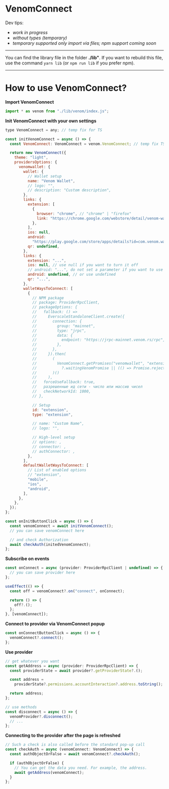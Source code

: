 # VenomConnect

Dev tips:

- _work in progress_
- _without types (temporary)_
- _temporary supported only import via files; npm support coming soon_

---

You can find the library file in the folder **./lib"**.
If you want to rebuild this file, use the command `yarn lib` (or `npm run lib` if you prefer npm).

---

# How to use VenomConnect?

**Import VenomConnect**

```javascript
import * as venom from "./lib/venom/index.js";
```

**Init VenomConnect with your own settings**

```javascript
type VenomConnect = any; // temp fix for TS

const initVenomConnect = async () => {
  const VenomConnect: VenomConnect = venom.VenomConnect; // temp fix TS

  return new VenomConnect({
    theme: "light",
    providersOptions: {
      venomwallet: {
        wallet: {
          // Wallet setup
          name: "Venom Wallet",
          // logo: "",
          // description: "Custom description",
        },
        links: {
          extension: [
            {
              browser: "chrome", // "chrome" | "firefox"
              link: "https://chrome.google.com/webstore/detail/venom-wallet/ojggmchlghnjlapmfbnjholfjkiidbch",
            },
          ],
          ios: null,
          android:
            "https://play.google.com/store/apps/details?id=com.venom.wallet",
          qr: undefined,
        },
        links: {
          extension: "...",
          ios: null, // use null if you want to turn it off
          // android: "...", do not set a parameter if you want to use it default version
          android: undefined, // or use undefined
          qr: "...",
        },
        walletWaysToConnect: [
          {
            // NPM package
            // package: ProviderRpcClient,
            // packageOptions: {
            //   fallback: () =>
            //     EverscaleStandaloneClient.create({
            //       connection: {
            //         group: "mainnet",
            //         type: "jrpc",
            //         data: {
            //           endpoint: "https://jrpc-mainnet.venom.rs/rpc",
            //         },
            //       },
            //     }).then(
            //       (
            //         VenomConnect.getPromises("venomwallet", "extension")
            //           ?.waitingVenomPromise || (() => Promise.reject())
            //       )()
            //     ),
            //   forceUseFallback: true,
            //   разрешенные ид сети - число или массив чисел
            //   checkNetworkId: 1000,
            // },

            // Setup
            id: "extension",
            type: "extension",

            // name: "Custom Name",
            // logo: "",

            // High-level setup
            // options: ,
            // connector: ,
            // authConnector: ,
          },
        ],
        defaultWalletWaysToConnect: [
          // List of enabled options
          // "extension",
          "mobile",
          "ios",
          "android",
        ],
      },
    },
  });
};

const onInitButtonClick = async () => {
  const venomConnect = await initVenomConnect();
  // you can save venomConnect here

  // and check Authorization
  await checkAuth(initedVenomConnect);
};
```

**Subscribe on events**

```javascript
const onConnect = async (provider: ProviderRpcClient | undefined) => {
  // you can save provider here
};

useEffect(() => {
  const off = venomConnect?.on("connect", onConnect);

  return () => {
    off?.();
  };
}, [venomConnect]);
```

**Connect to provider via VenomConnect popup**

```javascript
const onConnectButtonClick = async () => {
  venomConnect?.connect();
};
```

**Use provider**

```javascript
// get whatever you want
const getAddress = async (provider: ProviderRpcClient) => {
  const providerState = await provider?.getProviderState?.();

  const address =
    providerState?.permissions.accountInteraction?.address.toString();

  return address;
};

// use methods
const disconnect = async () => {
  venomProvider?.disconnect();
  // ...
};
```

**Connecting to the provider after the page is refreshed**

```javascript
// Such a check is also called before the standard pop-up call
const checkAuth = async (venomConnect: VenomConnect) => {
  const authObjectOrFalse = await venomConnect?.checkAuth();

  if (authObjectOrFalse) {
    // You can get the data you need. For example, the address.
    await getAddress(venomConnect);
  }
};
```
